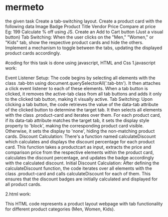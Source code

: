 # mermeto
the given task
Create a  tab-switching layout.
Create a product card with the following data
Image 
Badge
Product Title
Vendor
Price
Compare at price Eg: 199
Calculate % off using JS. 
Create an Add to Cart button (Just a visual button)
Tab Switching:
When the user clicks on the "Men," "Women," or "Kids" tab, show the respective product cards and hide the others.
Implement a mechanism to toggle between the tabs, updating the displayed product cards accordingly.

#coding for this task is done using javascript, HTML and Css
1.javascript work:

Event Listener Setup:
The code begins by selecting all elements with the class .tab-btn using document.querySelectorAll('.tab-btn').
It then attaches a click event listener to each of these elements.
When a tab button is clicked, it removes the active-tab class from all tab buttons and adds it only to the clicked tab button, making it visually active.
Tab Switching:
Upon clicking a tab button, the code retrieves the value of the data-tab attribute of the clicked button to determine the target tab.
It then selects all elements with the class .product-card and iterates over them.
For each product card, if its data-tab attribute matches the target tab, it sets the display style property to 'block', making the corresponding product card visible. Otherwise, it sets the display to 'none', hiding the non-matching product cards.
Discount Calculation:
There's a function named calculateDiscount which calculates and displays the discount percentage for each product card.
This function takes a productcart as input, extracts the price and comparison price from the respective elements within the product card, calculates the discount percentage, and updates the badge accordingly with the calculated discount.
Initial Discount Calculation:
After defining the calculateDiscount function, the code iterates over all elements with the class .product-card and calls calculateDiscount for each of them. This ensures that the discount badges are initially calculated and displayed for all product cards.

2.html work:

This HTML code represents a product layout webpage with tab functionality for different product categories (Men, Women, Kids).
